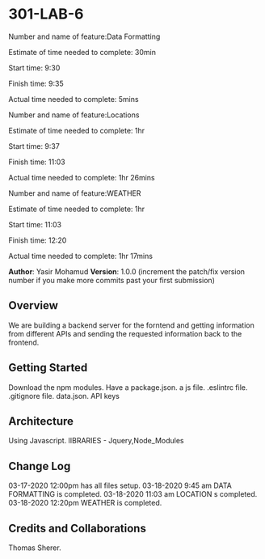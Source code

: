 # 301-LAB-6


Number and name of feature:Data Formatting

Estimate of time needed to complete: 30min

Start time: 9:30

Finish time: 9:35

Actual time needed to complete: 5mins


Number and name of feature:Locations

Estimate of time needed to complete: 1hr

Start time: 9:37

Finish time: 11:03

Actual time needed to complete: 1hr 26mins


Number and name of feature:WEATHER

Estimate of time needed to complete: 1hr

Start time: 11:03

Finish time: 12:20

Actual time needed to complete: 1hr 17mins




**Author**: Yasir Mohamud
**Version**: 1.0.0 (increment the patch/fix version number if you make more commits past your first submission)

## Overview
<!-- Provide a high level overview of what this application is and why you are building it, beyond the fact that it's an assignment for this class. (i.e. What's your problem domain?) -->
We are building  a backend server for the forntend and getting information from different APIs and sending the requested information back to the frontend.

## Getting Started
<!-- What are the steps that a user must take in order to build this app on their own machine and get it running? -->
Download the npm modules.
Have a package.json.
a js file.
.eslintrc file.
.gitignore file.
data.json.
API keys

## Architecture
<!-- Provide a detailed description of the application design. What technologies (languages, libraries, etc) you're using, and any other relevant design information. -->
Using Javascript.
lIBRARIES - Jquery,Node_Modules


## Change Log
 <!-- Use this area to document the iterative changes made to your application as each feature is successfully implemented. Use time stamps. Here's an examples: -->

03-17-2020 12:00pm has all files setup.
03-18-2020 9:45 am DATA FORMATTING is completed.
03-18-2020 11:03 am LOCATION  s completed.
03-18-2020 12:20pm WEATHER is completed.


## Credits and Collaborations
<!-- Give credit (and a link) to other people or resources that helped you build this application. -->

Thomas Sherer.